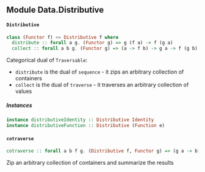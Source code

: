 ## Module Data.Distributive

#### `Distributive`

``` purescript
class (Functor f) <= Distributive f where
  distribute :: forall a g. (Functor g) => g (f a) -> f (g a)
  collect :: forall a b g. (Functor g) => (a -> f b) -> g a -> f (g b)
```

Categorical dual of `Traversable`:

- `distribute` is the dual of `sequence` - it zips an
  arbitrary collection of containers
- `collect` is the dual of `traverse` - it traverses
  an arbitrary collection of values

##### Instances
``` purescript
instance distributiveIdentity :: Distributive Identity
instance distributiveFunction :: Distributive (Function e)
```

#### `cotraverse`

``` purescript
cotraverse :: forall a b f g. (Distributive f, Functor g) => (g a -> b) -> g (f a) -> f b
```

Zip an arbitrary collection of containers and summarize the results


